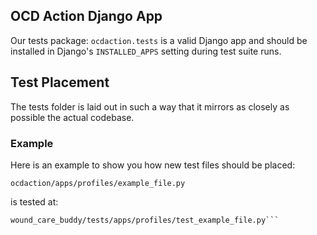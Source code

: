 ## OCD Action Django App

Our tests package: `ocdaction.tests` is a valid Django app and should
be installed in Django's `INSTALLED_APPS` setting during test suite runs.

## Test Placement

The tests folder is laid out in such a way that it mirrors as closely as
possible the actual codebase.

### Example

Here is an example to show you how new test files should be placed:

    ocdaction/apps/profiles/example_file.py

is tested at:

    wound_care_buddy/tests/apps/profiles/test_example_file.py```